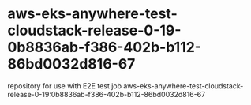 # aws-eks-anywhere-test-cloudstack-release-0-19-0b8836ab-f386-402b-b112-86bd0032d816-67
repository for use with E2E test job aws-eks-anywhere-test-cloudstack-release-0-19:0b8836ab-f386-402b-b112-86bd0032d816-67

